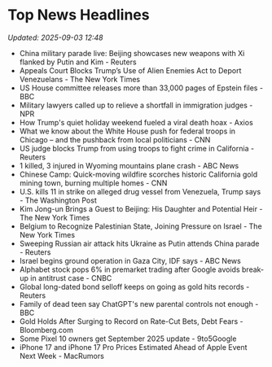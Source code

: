 # Top News Headlines

_Updated: 2025-09-03 12:48_

- China military parade live: Beijing showcases new weapons with Xi flanked by Putin and Kim - Reuters
- Appeals Court Blocks Trump’s Use of Alien Enemies Act to Deport Venezuelans - The New York Times
- US House committee releases more than 33,000 pages of Epstein files - BBC
- Military lawyers called up to relieve a shortfall in immigration judges - NPR
- How Trump's quiet holiday weekend fueled a viral death hoax - Axios
- What we know about the White House push for federal troops in Chicago – and the pushback from local politicians - CNN
- US judge blocks Trump from using troops to fight crime in California - Reuters
- 1 killed, 3 injured in Wyoming mountains plane crash - ABC News
- Chinese Camp: Quick-moving wildfire scorches historic California gold mining town, burning multiple homes - CNN
- U.S. kills 11 in strike on alleged drug vessel from Venezuela, Trump says - The Washington Post
- Kim Jong-un Brings a Guest to Beijing: His Daughter and Potential Heir - The New York Times
- Belgium to Recognize Palestinian State, Joining Pressure on Israel - The New York Times
- Sweeping Russian air attack hits Ukraine as Putin attends China parade - Reuters
- Israel begins ground operation in Gaza City, IDF says - ABC News
- Alphabet stock pops 6% in premarket trading after Google avoids break-up in antitrust case - CNBC
- Global long-dated bond selloff keeps on going as gold hits records - Reuters
- Family of dead teen say ChatGPT's new parental controls not enough - BBC
- Gold Holds After Surging to Record on Rate-Cut Bets, Debt Fears - Bloomberg.com
- Some Pixel 10 owners get September 2025 update - 9to5Google
- iPhone 17 and iPhone 17 Pro Prices Estimated Ahead of Apple Event Next Week - MacRumors